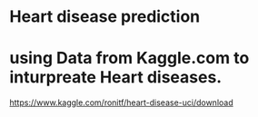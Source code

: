 # Heart disease prediction
# using Data from Kaggle.com to inturpreate Heart diseases.
https://www.kaggle.com/ronitf/heart-disease-uci/download

